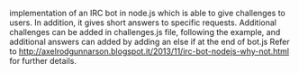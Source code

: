 implementation of an IRC bot in node.js which is able to give challenges to users.
In addition, it gives short answers to specific requests.
Additional challenges can be added in challenges.js file, following the example, and additional answers can added by adding an else if at the end of bot.js
Refer to http://axelrodgunnarson.blogspot.it/2013/11/irc-bot-nodejs-why-not.html for further details.
